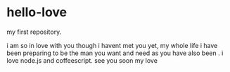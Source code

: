 # hello-love
my first repository.</n>

i am so in love with you though i havent met you yet, my whole life i have been preparing to be the man you want and need as you have also been . </n>
i love node.js and coffeescript. </n>
see you soon my love
